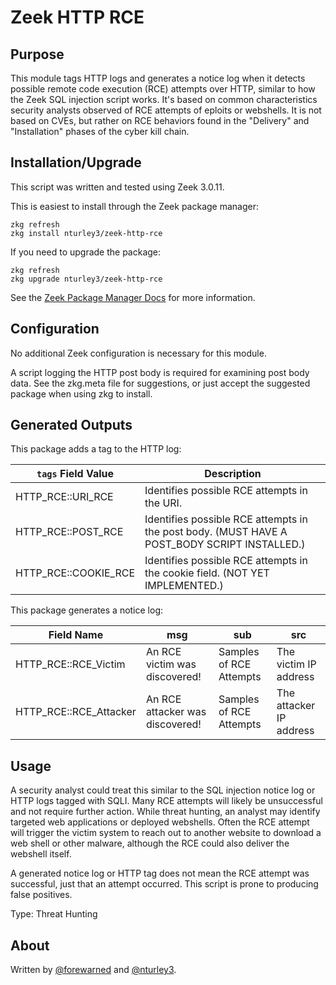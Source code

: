 
# Zeek HTTP RCE

## Purpose

This module tags HTTP logs and generates a notice log when it detects possible remote code execution (RCE) attempts over HTTP, similar to how the Zeek SQL injection script works. It's based on common characteristics security analysts observed of RCE attempts of eploits or webshells. It is not based on CVEs, but rather on RCE behaviors found in the "Delivery" and "Installation" phases of the cyber kill chain.

## Installation/Upgrade

This script was written and tested using Zeek 3.0.11.


This is easiest to install through the Zeek package manager:

	zkg refresh
	zkg install nturley3/zeek-http-rce

If you need to upgrade the package:

	zkg refresh
	zkg upgrade nturley3/zeek-http-rce

See the [Zeek Package Manager Docs](https://docs.zeek.org/projects/package-manager/en/stable/quickstart.html) for more information.

## Configuration

No additional Zeek configuration is necessary for this module.

A script logging the HTTP post body is required for examining post body data. See the zkg.meta file for suggestions, or just accept the suggested package when using zkg to install.

## Generated Outputs

This package adds a tag to the HTTP log:

| `tags` Field Value | Description |
| ----- | ----- |
| HTTP_RCE::URI_RCE | Identifies possible RCE attempts in the URI. |
| HTTP_RCE::POST_RCE | Identifies possible RCE attempts in the post body. (MUST HAVE A POST_BODY SCRIPT INSTALLED.) |
| HTTP_RCE::COOKIE_RCE | Identifies possible RCE attempts in the cookie field. (NOT YET IMPLEMENTED.) |

This package generates a notice log:

| Field Name | msg | sub |  src |
| ----- | ----- | ----- | ----- |
| HTTP_RCE::RCE_Victim | An RCE victim was discovered! | Samples of RCE Attempts | The victim IP address |
| HTTP_RCE::RCE_Attacker | An RCE attacker was discovered! | Samples of RCE Attempts | The attacker IP address |

## Usage

A security analyst could treat this similar to the SQL injection notice log or HTTP logs tagged with SQLI. Many RCE attempts will likely be unsuccessful and not require further action. While threat hunting, an analyst may identify targeted web applications or deployed webshells. Often the RCE attempt will trigger the victim system to reach out to another website to download a web shell or other malware, although the RCE could also deliver the webshell itself.

A generated notice log or HTTP tag does not mean the RCE attempt was successful, just that an attempt occurred. This script is prone to producing false positives.

Type: Threat Hunting

## About

Written by [@forewarned](https://github.com/forewarned) and [@nturley3](https://github.com/nturley3).
